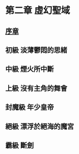 # 第二章 虛幻聖域

## [序章](https://youtu.be/Jb8Valzed0A)

## 初級 淡薄鬱悶的思緒

## 中級 煙火所中斷

## 上級 沒有主角的舞會

## 封魔級 年少皇帝

## 絕級 漂浮於絕海的魔宮

## 霸級 斷劍

